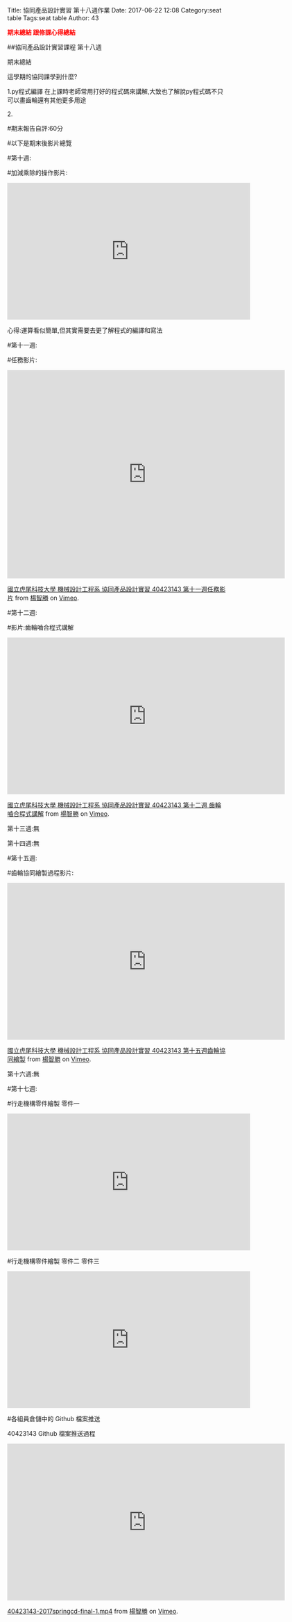 Title: 協同產品設計實習 第十八週作業
Date: 2017-06-22 12:08
Category:seat table
Tags:seat table
Author: 43

<b><font color="red">期末總結
跟修課心得總結
</font></b>



<!-- PELICAN_END_SUMMARY -->

##協同產品設計實習課程 第十八週

<p>期末總結<p>
<p>這學期的協同課學到什麼?<p>
<p>1.py程式編譯 在上課時老師常用打好的程式碼來講解,大致也了解說py程式碼不只可以畫齒輪還有其他更多用途<p>
2.

#期末報告自評:60分

#以下是期末後影片總覽

#第十週:

#加減乘除的操作影片:

<iframe width="560" height="315" src="https://www.youtube.com/embed/DBFp3QxJmf0" frameborder="0" allowfullscreen></iframe>

</p>心得:運算看似簡單,但其實需要去更了解程式的編譯和寫法</p>

#第十一週:

#任務影片: 

<iframe src="https://player.vimeo.com/video/222773148" width="640" height="480" frameborder="0" webkitallowfullscreen mozallowfullscreen allowfullscreen></iframe> <p><a href="https://vimeo.com/222773148">國立虎尾科技大學 機械設計工程系 協同產品設計實習 40423143 第十一週任務影片</a> from <a href="https://vimeo.com/user44207171">楊智勝</a> on <a href="https://vimeo.com">Vimeo</a>.</p>

#第十二週:

#影片:齒輪嚙合程式講解

<iframe src="https://player.vimeo.com/video/222774091" width="640" height="361" frameborder="0" webkitallowfullscreen mozallowfullscreen allowfullscreen></iframe> <p><a href="https://vimeo.com/222774091">國立虎尾科技大學 機械設計工程系 協同產品設計實習 40423143 第十二週 齒輪嚙合程式講解</a> from <a href="https://vimeo.com/user44207171">楊智勝</a> on <a href="https://vimeo.com">Vimeo</a>.</p>

第十三週:無

第十四週:無

#第十五週:

#齒輪協同繪製過程影片:

<iframe src="https://player.vimeo.com/video/220115354" width="640" height="361" frameborder="0" webkitallowfullscreen mozallowfullscreen allowfullscreen></iframe> <p><a href="https://vimeo.com/220115354">國立虎尾科技大學 機械設計工程系 協同產品設計實習 40423143 第十五週齒輪協同繪製</a> from <a href="https://vimeo.com/user44207171">楊智勝</a> on <a href="https://vimeo.com">Vimeo</a>.</p>

第十六週:無

#第十七週:

#行走機構零件繪製 零件一

<iframe width="560" height="315" src="https://www.youtube.com/embed/Xd3ETqg0lbg" frameborder="0" allowfullscreen></iframe>

#行走機構零件繪製 零件二 零件三

<iframe width="560" height="315" src="https://www.youtube.com/embed/D_0RTTKm2x8" frameborder="0" allowfullscreen></iframe>

#各組員倉儲中的 Github 檔案推送

40423143 Github 檔案推送過程
<iframe src="https://player.vimeo.com/video/222338006" width="640" height="361" frameborder="0" webkitallowfullscreen mozallowfullscreen allowfullscreen></iframe> <p><a href="https://vimeo.com/222338006">40423143-2017springcd-final-1.mp4</a> from <a href="https://vimeo.com/user44207171">楊智勝</a> on <a href="https://vimeo.com">Vimeo</a>.</p>



